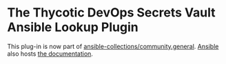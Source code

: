 # The Thycotic DevOps Secrets Vault Ansible Lookup Plugin

This plug-in is now part of [ansible-collections/community.general](https://github.com/ansible-collections/community.general). [Ansible](https://www.ansible.com/) also hosts [the documentation](https://docs.ansible.com/ansible/latest/collections/community/general/dsv_lookup.html).
